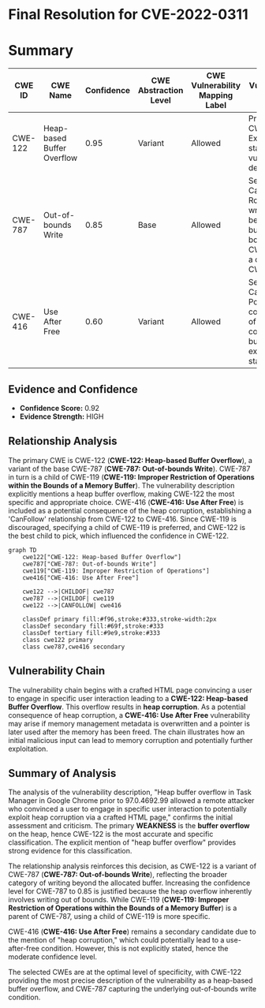 # Final Resolution for CVE-2022-0311

# Summary
| CWE ID | CWE Name | Confidence | CWE Abstraction Level | CWE Vulnerability Mapping Label | CWE-Vulnerability Mapping Notes |
|---|---|---|---|---|---|
| CWE-122 | Heap-based Buffer Overflow | 0.95 | Variant | Allowed | Primary CWE. Explicitly stated in vulnerability description. |
| CWE-787 | Out-of-bounds Write | 0.85 | Base | Allowed | Secondary Candidate. Root cause: writing data beyond buffer's boundary. CWE-122 is a child of CWE-787. |
| CWE-416 | Use After Free | 0.60 | Variant | Allowed | Secondary Candidate. Potential consequence of heap corruption, but not explicitly stated. |

## Evidence and Confidence

*   **Confidence Score:** 0.92
*   **Evidence Strength:** HIGH

## Relationship Analysis
The primary CWE is CWE-122 (**CWE-122: Heap-based Buffer Overflow**), a variant of the base CWE-787 (**CWE-787: Out-of-bounds Write**). CWE-787 in turn is a child of CWE-119 (**CWE-119: Improper Restriction of Operations within the Bounds of a Memory Buffer**). The vulnerability description explicitly mentions a heap buffer overflow, making CWE-122 the most specific and appropriate choice. CWE-416 (**CWE-416: Use After Free**) is included as a potential consequence of the heap corruption, establishing a 'CanFollow' relationship from CWE-122 to CWE-416. Since CWE-119 is discouraged, specifying a child of CWE-119 is preferred, and CWE-122 is the best child to pick, which influenced the confidence in CWE-122.

```mermaid
graph TD
    cwe122["CWE-122: Heap-based Buffer Overflow"]
    cwe787["CWE-787: Out-of-bounds Write"]
    cwe119["CWE-119: Improper Restriction of Operations"]
    cwe416["CWE-416: Use After Free"]

    cwe122 -->|CHILDOF| cwe787
    cwe787 -->|CHILDOF| cwe119
    cwe122 -->|CANFOLLOW| cwe416
    
    classDef primary fill:#f96,stroke:#333,stroke-width:2px
    classDef secondary fill:#69f,stroke:#333
    classDef tertiary fill:#9e9,stroke:#333
    class cwe122 primary
    class cwe787,cwe416 secondary
```

## Vulnerability Chain
The vulnerability chain begins with a crafted HTML page convincing a user to engage in specific user interaction leading to a **CWE-122: Heap-based Buffer Overflow**. This overflow results in **heap corruption**. As a potential consequence of heap corruption, a **CWE-416: Use After Free** vulnerability may arise if memory management metadata is overwritten and a pointer is later used after the memory has been freed. The chain illustrates how an initial malicious input can lead to memory corruption and potentially further exploitation.

## Summary of Analysis
The analysis of the vulnerability description, "Heap buffer overflow in Task Manager in Google Chrome prior to 97.0.4692.99 allowed a remote attacker who convinced a user to engage in specific user interaction to potentially exploit heap corruption via a crafted HTML page," confirms the initial assessment and criticism. The primary **WEAKNESS** is the **buffer overflow** on the heap, hence CWE-122 is the most accurate and specific classification. The explicit mention of "heap buffer overflow" provides strong evidence for this classification.

The relationship analysis reinforces this decision, as CWE-122 is a variant of CWE-787 (**CWE-787: Out-of-bounds Write**), reflecting the broader category of writing beyond the allocated buffer. Increasing the confidence level for CWE-787 to 0.85 is justified because the heap overflow inherently involves writing out of bounds. While CWE-119 (**CWE-119: Improper Restriction of Operations within the Bounds of a Memory Buffer**) is a parent of CWE-787, using a child of CWE-119 is more specific.

CWE-416 (**CWE-416: Use After Free**) remains a secondary candidate due to the mention of "heap corruption," which could potentially lead to a use-after-free condition. However, this is not explicitly stated, hence the moderate confidence level.

The selected CWEs are at the optimal level of specificity, with CWE-122 providing the most precise description of the vulnerability as a heap-based buffer overflow, and CWE-787 capturing the underlying out-of-bounds write condition.